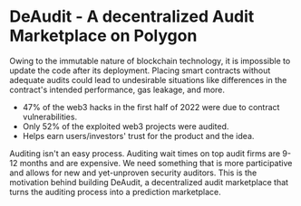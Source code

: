 # DeAudit - A decentralized Audit Marketplace on Polygon

Owing to the immutable nature of blockchain technology, it is impossible to update the code after its deployment. Placing smart contracts without adequate audits could lead to undesirable situations like differences in the contract's intended performance, gas leakage, and more.

- 47% of the web3 hacks in the first half of 2022 were due to contract vulnerabilities.
- Only 52% of the exploited web3 projects were audited.
- Helps earn users/investors' trust for the product and the idea.

Auditing isn't an easy process. Auditing wait times on top audit firms are 9-12 months and are expensive. We need something that is more participative and allows for new and yet-unproven security auditors. This is the motivation behind building DeAudit, a decentralized audit marketplace that turns the auditing process into a prediction marketplace.